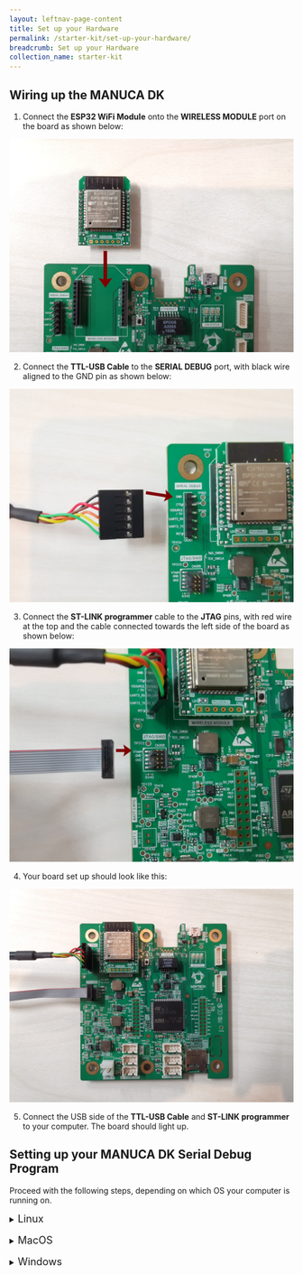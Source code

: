 ```yaml
---
layout: leftnav-page-content
title: Set up your Hardware
permalink: /starter-kit/set-up-your-hardware/
breadcrumb: Set up your Hardware
collection_name: starter-kit
---
```


## Wiring up the MANUCA DK
1. Connect the **ESP32 WiFi Module** onto the **WIRELESS MODULE** port on the board as shown below:

![step 1](/images/manuca/hardware-setup/manuca_setup_1_wifi.jpg)

2. Connect the **TTL-USB Cable** to the **SERIAL DEBUG** port, with black wire aligned to the GND pin as shown below:

![step 2](/images/manuca/hardware-setup/manuca_setup_2_ttl.jpg)

3. Connect the **ST-LINK programmer** cable to the **JTAG** pins, with red wire at the top and the cable connected towards the left side of the board as shown below:

![step 3](/images/manuca/hardware-setup/manuca_setup_3_jtag.jpg)

4. Your board set up should look like this:

![step 4](/images/manuca/hardware-setup/manuca_setup_4.jpg)

5. Connect the USB side of the **TTL-USB Cable** and **ST-LINK programmer** to your computer. The board should light up.

<a id="SerialDebug"></a>
## Setting up your MANUCA DK Serial Debug Program
Proceed with the following steps, depending on which OS your computer is running on.
<details>
  
  <summary><font size=4>Linux</font size></summary>
  
  1. Find out which serial port your **TTL-USB Cable** is connected to by disconnecting your **TTL-USB Cable**, then entering in Terminal:
      ~~~bash
      dmesg | grep tty
      ~~~
      Reconnect your TTL-USB Cable and reenter the `dmesg | grep tty` command.

      You should see something like this:
      ~~~bash
      ~$ dmesg | grep tty
      [12213.614731] usb 1-3: FTDI USB Serial Device converter now attached to ttyUSB0
      ~~~
      Take note of the name of the Serial Device – in the above example, it is ttyUSB0.

  2. Run minicom by entering in Terminal:
      ~~~bash
      sudo minicom -s
      ~~~
      You should see this configuration window:
      ![linux-minicom-setup](/images/manuca/hardware-setup/linux_debug_setup_1.jpg)
      Use arrow keys/enter to navigate the menu.

  3. Go to **Serial port setup**.
      ![linux-minicom-setup](/images/manuca/hardware-setup/linux_debug_setup_2.jpg)
      There are three things you need to do:

      - Change Serial Device to the name of the port that the TTL-USB Cable is connected to. You can change your Serial Device by entering **A**, then editing the name, and press **enter**.

      - Change the Baud Rate to 115200 by entering **E**, then entering **E** again, and press **enter**.

      - Switch off Hardware Flow Control by entering **F**, and press **enter**.

      Leave the Serial port setup by pressing **enter**.

  4. Go to **Save setup as dfl** and **enter**. This will save your configuration as default.

  5. Go to **Exit** and **enter**. This will bring you to the minicom application in Terminal.
      ![linux-minicom-setup](/images/manuca/hardware-setup/linux_debug_setup_3.png)
      You should see `Welcome to minicom` and the Port should reflect the name of your TTL-to-USB cable port.

      Now your Serial Debugging tool for Linux has been set up successfully.

      You can run minicom again by typing in Terminal:

      ~~~bash
      sudo minicom
      ~~~ 

</details>

<br>
<details>
  
  <summary><font size=4>MacOS</font size></summary>
  
  1. Find out which serial port your **TTL-USB Cable** is connected to by disconnecting your **TTL-USB Cable**, then entering in Terminal:
      ~~~bash
      ls /dev/tty*
      ~~~ 
      Reconnect your TTL-USB Cable and reenter the `ls /dev/tty*` command. You should see an extra port displayed, `/dev/tty.usbserial-FT9J98X2`

  2. Configure minicom by entering in Terminal:
      ~~~bash
      sudo minicom -s
      ~~~
      You should see this configuration window:
      ![macos-minicom-setup](/images/manuca/hardware-setup/macos_debug_setup_1.png)
      Use arrow keys/enter to navigate the menu.

  3. Go to **Serial port setup**.
      ![macos-minicom-setup](/images/manuca/hardware-setup/macos_debug_setup_2.png)
      There are three things you need to do:

      - Change Serial Device to the name of the port that the TTL-USB Cable is connected to. You can change your Serial Device by entering **A**, then editing the name, and press **enter**.

      - Change the Baud Rate to 115200 by entering **E**, then entering **E** again, and press **enter**.

      - Switch off Hardware Flow Control by entering **F**, and press **enter**.

      Leave the Serial port setup by pressing **enter**.

  4. Go to **Save setup as dfl** and **enter**. This will save your configuration as default.

  5. Go to **Exit** and **enter**. This will bring you to the minicom application in Terminal.
      ![macos-minicom-setup](/images/manuca/hardware-setup/macos_debug_setup_3.png)
      You should see a message similar to the above image and the Port should reflect the name of your TTL-to-USB cable port.

      Now your Serial Debugging tool for Linux has been set up successfully.

      You can run minicom again by typing in Terminal:
      ~~~bash
      sudo minicom
      ~~~ 

</details>

<br>
<details>
  
  <summary><font size=4>Windows</font size></summary>
  
  1. Download [Tera Term](https://osdn.net/projects/ttssh2/releases/) for Windows.

  2. Run the Tera Term `.exe` file and install the software.

  3. A "New connection" window will pop up. Select the **Serial** option if available. If not, click cancel.
  ![windows-teraterm-setup](/images/manuca/hardware-setup/windows_debug_setup_1.PNG)

  4. Go to **Setup > Serial port...**
      You should see something like this:
      ![windows-teraterm-setup](/images/manuca/hardware-setup/windows_debug_setup_2.PNG)

      To find out what port your TTL-USB Cable is connected to:

      - Disconnect the cable and close this window.
      - Reopen the window and click on the **Port** dropdown list. Note the ports displayed.
      - Reconnect your cable, and reopen the Serial port setup window. The newly connected TTL-USB Cable will show up on the dropdown list.
      Change **Port** to your TTL-USB Cable port, and the **Baud rate** to **115200**. Click OK.

</details>
